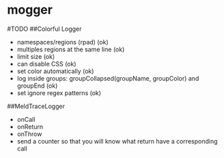 mogger
=================

#TODO
##Colorful Logger
 - namespaces/regions (rpad) (ok)
 - multiples regions at the same line (ok)
 - limit size (ok)
 - can disable CSS (ok)
 - set color automatically (ok)
 - log inside groups: groupCollapsed(groupName, groupColor) and groupEnd (ok)
 - set ignore regex patterns (ok)
 
##MeldTraceLogger
 - onCall
 - onReturn
 - onThrow
 - send a counter so that you will know what return have a corresponding call


